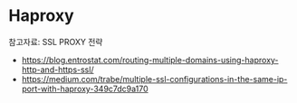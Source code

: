 # Haproxy


참고자료: SSL PROXY 전략
- https://blog.entrostat.com/routing-multiple-domains-using-haproxy-http-and-https-ssl/
- https://medium.com/trabe/multiple-ssl-configurations-in-the-same-ip-port-with-haproxy-349c7dc9a170

